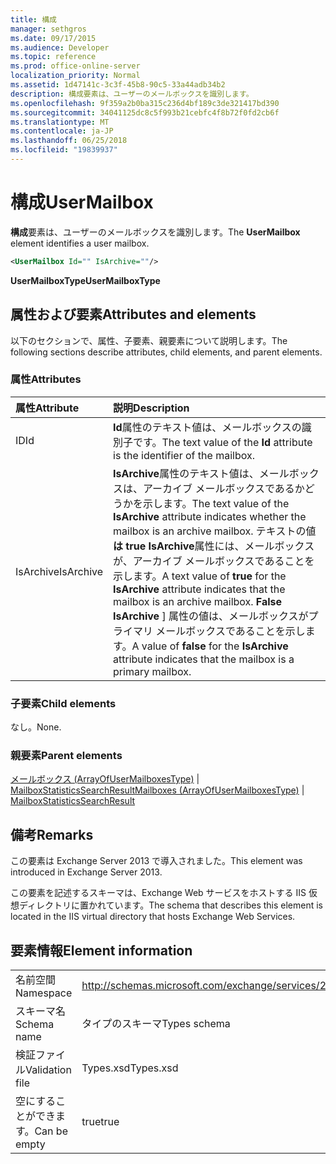 ```yaml
---
title: 構成
manager: sethgros
ms.date: 09/17/2015
ms.audience: Developer
ms.topic: reference
ms.prod: office-online-server
localization_priority: Normal
ms.assetid: 1d47141c-3c3f-45b8-90c5-33a44adb34b2
description: 構成要素は、ユーザーのメールボックスを識別します。
ms.openlocfilehash: 9f359a2b0ba315c236d4bf189c3de321417bd390
ms.sourcegitcommit: 34041125dc8c5f993b21cebfc4f8b72f0fd2cb6f
ms.translationtype: MT
ms.contentlocale: ja-JP
ms.lasthandoff: 06/25/2018
ms.locfileid: "19839937"
---
```

# <a name="usermailbox"></a><span data-ttu-id="24064-103">構成</span><span class="sxs-lookup"><span data-stu-id="24064-103">UserMailbox</span></span>

<span data-ttu-id="24064-104">**構成**要素は、ユーザーのメールボックスを識別します。</span><span class="sxs-lookup"><span data-stu-id="24064-104">The **UserMailbox** element identifies a user mailbox.</span></span> 
  
```XML
<UserMailbox Id="" IsArchive=""/>
```

 <span data-ttu-id="24064-105">**UserMailboxType**</span><span class="sxs-lookup"><span data-stu-id="24064-105">**UserMailboxType**</span></span>
## <a name="attributes-and-elements"></a><span data-ttu-id="24064-106">属性および要素</span><span class="sxs-lookup"><span data-stu-id="24064-106">Attributes and elements</span></span>

<span data-ttu-id="24064-107">以下のセクションで、属性、子要素、親要素について説明します。</span><span class="sxs-lookup"><span data-stu-id="24064-107">The following sections describe attributes, child elements, and parent elements.</span></span>
  
### <a name="attributes"></a><span data-ttu-id="24064-108">属性</span><span class="sxs-lookup"><span data-stu-id="24064-108">Attributes</span></span>

|<span data-ttu-id="24064-109">**属性**</span><span class="sxs-lookup"><span data-stu-id="24064-109">**Attribute**</span></span>|<span data-ttu-id="24064-110">**説明**</span><span class="sxs-lookup"><span data-stu-id="24064-110">**Description**</span></span>|
|:-----|:-----|
|<span data-ttu-id="24064-111">ID</span><span class="sxs-lookup"><span data-stu-id="24064-111">Id</span></span>  <br/> |<span data-ttu-id="24064-112">**Id**属性のテキスト値は、メールボックスの識別子です。</span><span class="sxs-lookup"><span data-stu-id="24064-112">The text value of the **Id** attribute is the identifier of the mailbox.</span></span>  <br/> |
|<span data-ttu-id="24064-113">IsArchive</span><span class="sxs-lookup"><span data-stu-id="24064-113">IsArchive</span></span>  <br/> |<span data-ttu-id="24064-114">**IsArchive**属性のテキスト値は、メールボックスは、アーカイブ メールボックスであるかどうかを示します。</span><span class="sxs-lookup"><span data-stu-id="24064-114">The text value of the **IsArchive** attribute indicates whether the mailbox is an archive mailbox.</span></span> <span data-ttu-id="24064-115">テキストの値**は true** **IsArchive**属性には、メールボックスが、アーカイブ メールボックスであることを示します。</span><span class="sxs-lookup"><span data-stu-id="24064-115">A text value of **true** for the **IsArchive** attribute indicates that the mailbox is an archive mailbox.</span></span> <span data-ttu-id="24064-116">**False** **IsArchive** ] 属性の値は、メールボックスがプライマリ メールボックスであることを示します。</span><span class="sxs-lookup"><span data-stu-id="24064-116">A value of **false** for the **IsArchive** attribute indicates that the mailbox is a primary mailbox.</span></span>  <br/> |
   
### <a name="child-elements"></a><span data-ttu-id="24064-117">子要素</span><span class="sxs-lookup"><span data-stu-id="24064-117">Child elements</span></span>

<span data-ttu-id="24064-118">なし。</span><span class="sxs-lookup"><span data-stu-id="24064-118">None.</span></span>
  
### <a name="parent-elements"></a><span data-ttu-id="24064-119">親要素</span><span class="sxs-lookup"><span data-stu-id="24064-119">Parent elements</span></span>

<span data-ttu-id="24064-120">[メールボックス (ArrayOfUserMailboxesType)](mailboxes-arrayofusermailboxestype.md) | [MailboxStatisticsSearchResult](mailboxstatisticssearchresult.md)</span><span class="sxs-lookup"><span data-stu-id="24064-120">[Mailboxes (ArrayOfUserMailboxesType)](mailboxes-arrayofusermailboxestype.md) | [MailboxStatisticsSearchResult](mailboxstatisticssearchresult.md)</span></span>
  
## <a name="remarks"></a><span data-ttu-id="24064-121">備考</span><span class="sxs-lookup"><span data-stu-id="24064-121">Remarks</span></span>

<span data-ttu-id="24064-122">この要素は Exchange Server 2013 で導入されました。</span><span class="sxs-lookup"><span data-stu-id="24064-122">This element was introduced in Exchange Server 2013.</span></span>
  
<span data-ttu-id="24064-123">この要素を記述するスキーマは、Exchange Web サービスをホストする IIS 仮想ディレクトリに置かれています。</span><span class="sxs-lookup"><span data-stu-id="24064-123">The schema that describes this element is located in the IIS virtual directory that hosts Exchange Web Services.</span></span>
  
## <a name="element-information"></a><span data-ttu-id="24064-124">要素情報</span><span class="sxs-lookup"><span data-stu-id="24064-124">Element information</span></span>

|||
|:-----|:-----|
|<span data-ttu-id="24064-125">名前空間</span><span class="sxs-lookup"><span data-stu-id="24064-125">Namespace</span></span>  <br/> |http://schemas.microsoft.com/exchange/services/2006/types  <br/> |
|<span data-ttu-id="24064-126">スキーマ名</span><span class="sxs-lookup"><span data-stu-id="24064-126">Schema name</span></span>  <br/> |<span data-ttu-id="24064-127">タイプのスキーマ</span><span class="sxs-lookup"><span data-stu-id="24064-127">Types schema</span></span>  <br/> |
|<span data-ttu-id="24064-128">検証ファイル</span><span class="sxs-lookup"><span data-stu-id="24064-128">Validation file</span></span>  <br/> |<span data-ttu-id="24064-129">Types.xsd</span><span class="sxs-lookup"><span data-stu-id="24064-129">Types.xsd</span></span>  <br/> |
|<span data-ttu-id="24064-130">空にすることができます。</span><span class="sxs-lookup"><span data-stu-id="24064-130">Can be empty</span></span>  <br/> |<span data-ttu-id="24064-131">true</span><span class="sxs-lookup"><span data-stu-id="24064-131">true</span></span>  <br/> |
   

